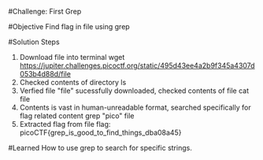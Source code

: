 #Challenge: First Grep

#Objective
Find flag in file using grep

#Solution Steps
1. Download file into terminal 
    wget https://jupiter.challenges.picoctf.org/static/495d43ee4a2b9f345a4307d053b4d88d/file
2. Checked contents of directory
    ls
3. Verfied file "file" sucessfully downloaded, checked contents of file
    cat file
4. Contents is vast in human-unreadable format, searched specifically for flag related content
    grep "pico" file
5. Extracted flag from file
    flag: picoCTF{grep_is_good_to_find_things_dba08a45}

#Learned
How to use grep to search for specific strings.